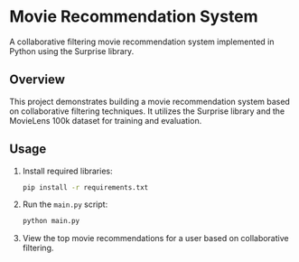 # Movie Recommendation System

A collaborative filtering movie recommendation system implemented in Python using the Surprise library.

## Overview

This project demonstrates building a movie recommendation system based on collaborative filtering techniques. It utilizes the Surprise library and the MovieLens 100k dataset for training and evaluation.

## Usage

1. Install required libraries:

    ```bash
    pip install -r requirements.txt
    ```

2. Run the `main.py` script:

    ```bash
    python main.py
    ```

3. View the top movie recommendations for a user based on collaborative filtering.
